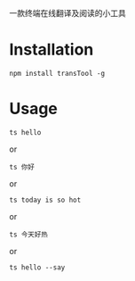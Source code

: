 一款终端在线翻译及阅读的小工具

# Installation

```
npm install transTool -g
```

# Usage

```
ts hello
```
or

```
ts 你好
```
or

```
ts today is so hot
```
or

```
ts 今天好热
```
or

```
ts hello --say
```